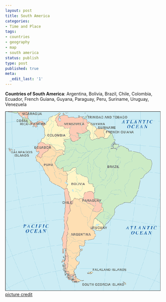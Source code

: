 ```yaml
---
layout: post
title: South America
categories:
- Time and Place
tags:
- countries
- geography
- map
- south america
status: publish
type: post
published: true
meta:
  _edit_last: '1'
---
```

**Countries of South America**: Argentina, Bolivia, Brazil, Chile, Colombia, Ecuador, French Guiana, Guyana, Paraguay, Peru, Suriname, Uruguay, Venezuela

[ ![](/img/south-america-map.gif "south-america-map") picture credit](http://www.world-atlas.us/south-america-map.gif)
